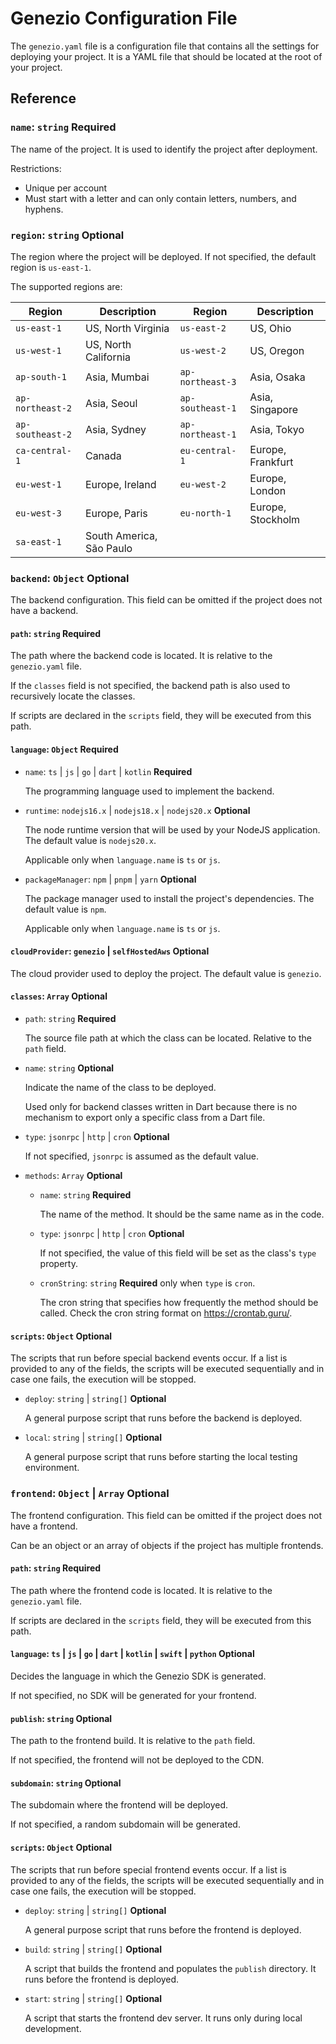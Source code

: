 # Genezio Configuration File

The `genezio.yaml` file is a configuration file that contains all the settings for deploying your project. It is a YAML file that should be located at the root of your project.

## Reference

### `name`: `string` **Required**

The name of the project. It is used to identify the project after deployment.

Restrictions:

-   Unique per account
-   Must start with a letter and can only contain letters, numbers, and hyphens.

### `region`: `string` **Optional**

The region where the project will be deployed. If not specified, the default region is `us-east-1`.

The supported regions are:

| Region           | Description              | Region           | Description       |
| ---------------- | ------------------------ | ---------------- | ----------------- |
| `us-east-1`      | US, North Virginia       | `us-east-2`      | US, Ohio          |
| `us-west-1`      | US, North California     | `us-west-2`      | US, Oregon        |
| `ap-south-1`     | Asia, Mumbai             | `ap-northeast-3` | Asia, Osaka       |
| `ap-northeast-2` | Asia, Seoul              | `ap-southeast-1` | Asia, Singapore   |
| `ap-southeast-2` | Asia, Sydney             | `ap-northeast-1` | Asia, Tokyo       |
| `ca-central-1`   | Canada                   | `eu-central-1`   | Europe, Frankfurt |
| `eu-west-1`      | Europe, Ireland          | `eu-west-2`      | Europe, London    |
| `eu-west-3`      | Europe, Paris            | `eu-north-1`     | Europe, Stockholm |
| `sa-east-1`      | South America, São Paulo |

### `backend`: `Object` **Optional**

The backend configuration. This field can be omitted if the project does not have a backend.

#### `path`: `string` **Required**

The path where the backend code is located. It is relative to the `genezio.yaml` file.

If the `classes` field is not specified, the backend path is also used to recursively locate the classes.

If scripts are declared in the `scripts` field, they will be executed from this path.

#### `language`: `Object` **Required**

-   `name`: `ts` | `js` | `go` | `dart` | `kotlin` **Required**

    The programming language used to implement the backend.

-   `runtime`: `nodejs16.x` | `nodejs18.x` | `nodejs20.x` **Optional**

    The node runtime version that will be used by your NodeJS application. The default value is `nodejs20.x`.

    Applicable only when `language.name` is `ts` or `js`.

-   `packageManager`: `npm` | `pnpm` | `yarn` **Optional**

    The package manager used to install the project's dependencies. The default value is `npm`.

    Applicable only when `language.name` is `ts` or `js`.

#### `cloudProvider`: `genezio` | `selfHostedAws` **Optional**

The cloud provider used to deploy the project. The default value is `genezio`.

#### `classes`: `Array` **Optional**

-   `path`: `string` **Required**

    The source file path at which the class can be located. Relative to the `path` field.

-   `name`: `string` **Optional**

    Indicate the name of the class to be deployed.

    Used only for backend classes written in Dart because there is no mechanism to export only a specific class from a Dart file.

-   `type`: `jsonrpc` | `http` | `cron` **Optional**

    If not specified, `jsonrpc` is assumed as the default value.

-   `methods`: `Array` **Optional**

    -   `name`: `string` **Required**

        The name of the method. It should be the same name as in the code.

    -   `type`: `jsonrpc` | `http` | `cron` **Optional**

        If not specified, the value of this field will be set as the class's `type` property.

    -   `cronString`: `string` **Required** only when `type` is `cron`.

        The cron string that specifies how frequently the method should be called. Check the cron string format on https://crontab.guru/.

#### `scripts`: `Object` **Optional**

The scripts that run before special backend events occur. If a list is provided to any of the fields, the scripts will be executed sequentially and in case one fails, the execution will be stopped.

-   `deploy`: `string` | `string[]` **Optional**

    A general purpose script that runs before the backend is deployed.

-   `local`: `string` | `string[]` **Optional**

    A general purpose script that runs before starting the local testing environment.

### `frontend`: `Object` | `Array` **Optional**

The frontend configuration. This field can be omitted if the project does not have a frontend.

Can be an object or an array of objects if the project has multiple frontends.

#### `path`: `string` **Required**

The path where the frontend code is located. It is relative to the `genezio.yaml` file.

If scripts are declared in the `scripts` field, they will be executed from this path.

#### `language`: `ts` | `js` | `go` | `dart` | `kotlin` | `swift` | `python` **Optional**

Decides the language in which the Genezio SDK is generated.

If not specified, no SDK will be generated for your frontend.

#### `publish`: `string` **Optional**

The path to the frontend build. It is relative to the `path` field.

If not specified, the frontend will not be deployed to the CDN.

#### `subdomain`: `string` **Optional**

The subdomain where the frontend will be deployed.

If not specified, a random subdomain will be generated.

#### `scripts`: `Object` **Optional**

The scripts that run before special frontend events occur. If a list is provided to any of the fields, the scripts will be executed sequentially and in case one fails, the execution will be stopped.

-   `deploy`: `string` | `string[]` **Optional**

    A general purpose script that runs before the frontend is deployed.

-   `build`: `string` | `string[]` **Optional**

    A script that builds the frontend and populates the `publish` directory. It runs before the frontend is deployed.

-   `start`: `string` | `string[]` **Optional**

    A script that starts the frontend dev server. It runs only during local development.
